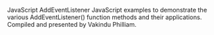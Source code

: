 JavaScript AddEventListener
JavaScript examples to demonstrate the various AddEventListener() function methods and their applications.
Compiled and presented by Vakindu Philliam.
